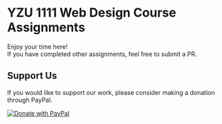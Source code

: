 # YZU 1111 Web Design Course Assignments

Enjoy your time here!
<br>
If you have completed other assignments, feel free to submit a PR.

## Support Us

If you would like to support our work, please consider making a donation through PayPal.

[![Donate with PayPal](https://www.paypalobjects.com/en_US/i/btn/btn_donateCC_LG.gif)](https://www.paypal.me/SeanFn22)
